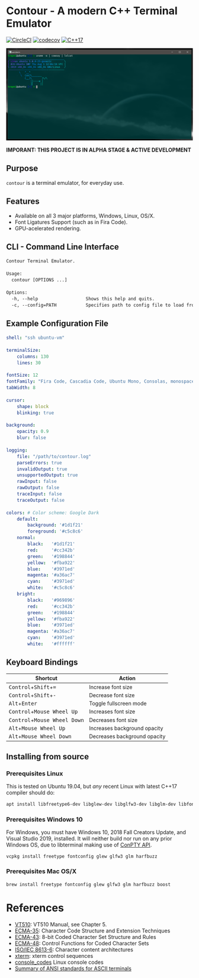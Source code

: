 # Contour - A modern C++ Terminal Emulator
[![CircleCI](https://circleci.com/gh/christianparpart/contour.svg?style=svg)](https://circleci.com/gh/christianparpart/contour)
[![codecov](https://codecov.io/gh/christianparpart/contour/branch/master/graph/badge.svg)](https://codecov.io/gh/christianparpart/contour)
[![C++17](https://img.shields.io/badge/standard-C%2B%2B%2017-blue.svg?logo=C%2B%2B)](https://isocpp.org/)

![alt text](docs/contour-win32-acrylic-background.png "Screenshot")

**IMPORANT: THIS PROJECT IS IN ALPHA STAGE & ACTIVE DEVELOPMENT**

## Purpose

`contour` is a terminal emulator, for everyday use.

## Features

* Available on all 3 major platforms, Windows, Linux, OS/X.
* Font Ligatures Support (such as in Fira Code).
* GPU-acelerated rendering.

## CLI - Command Line Interface

```txt
Contour Terminal Emulator.

Usage:
  contour [OPTIONS ...]

Options:
  -h, --help                  Shows this help and quits.
  -c, --config=PATH           Specifies path to config file to load from (and save to). [contour.yml]
```

## Example Configuration File

```yaml
shell: "ssh ubuntu-vm"

terminalSize:
    columns: 130
    lines: 30

fontSize: 12
fontFamily: "Fira Code, Cascadia Code, Ubuntu Mono, Consolas, monospace"
tabWidth: 8

cursor:
    shape: block
    blinking: true

background:
    opacity: 0.9
    blur: false

logging:
    file: "/path/to/contour.log"
    parseErrors: true
    invalidOutput: true
    unsupportedOutput: true
    rawInput: false
    rawOutput: false
    traceInput: false
    traceOutput: false

colors: # Color scheme: Google Dark
    default:
        background: '#1d1f21'
        foreground: '#c5c8c6'
    normal:
        black:   '#1d1f21'
        red:     '#cc342b'
        green:   '#198844'
        yellow:  '#fba922'
        blue:    '#3971ed'
        magenta: '#a36ac7'
        cyan:    '#3971ed'
        white:   '#c5c8c6'
    bright:
        black:   '#969896'
        red:     '#cc342b'
        green:   '#198844'
        yellow:  '#fba922'
        blue:    '#3971ed'
        magenta: '#a36ac7'
        cyan:    '#3971ed'
        white:   '#ffffff'
```

## Keyboard Bindings

| Shortcut                          | Action                 |
|-----------------------------------|------------------------|
| <kbd>Control</kbd>+<kbd>Shift</kbd>+<kbd>=</kbd>      | Increase font size     |
| <kbd>Control</kbd>+<kbd>Shift</kbd>+<kbd>-</kbd>      | Decrease font size     |
| <kbd>Alt</kbd>+<kbd>Enter</kbd>  | Toggle fullscreen mode |
| <kbd>Control</kbd>+<kbd>Mouse Wheel Up</kbd> | Increases font size |
| <kbd>Control</kbd>+<kbd>Mouse Wheel Down</kbd> | Decreases font size |
| <kbd>Alt</kbd>+<kbd>Mouse Wheel Up</kbd> | Increases background opacity |
| <kbd>Alt</kbd>+<kbd>Mouse Wheel Down</kbd> | Decreases background opacity |

## Installing from source

### Prerequisites Linux

This is tested on Ubuntu 19.04, but *any* recent Linux with latest C++17 compiler should do:

```sh
apt install libfreetype6-dev libglew-dev libglfw3-dev libglm-dev libfontconfig1-dev libharfbuzz-dev
```

### Prerequisites Windows 10

For Windows, you must have Windows 10, 2018 Fall Creators Update, and Visual Studio 2019, installed.
It will neither build nor run on any prior Windows OS, due to libterminal making use of [ConPTY API](https://devblogs.microsoft.com/commandline/windows-command-line-introducing-the-windows-pseudo-console-conpty/).

```psh
vcpkg install freetype fontconfig glew glfw3 glm harfbuzz
```

### Prerequisites Mac OS/X

```psh
brew install freetype fontconfig glew glfw3 glm harfbuzz boost
```


# References

- [VT510](https://vt100.net/docs/vt510-rm/): VT510 Manual, see Chapter 5.
- [ECMA-35](http://www.ecma-international.org/publications/standards/Ecma-035.htm):
    Character Code Structure and Extension Techniques
- [ECMA-43](http://www.ecma-international.org/publications/standards/Ecma-043.htm):
    8-bit Coded Character Set Structure and Rules
- [ECMA-48](http://www.ecma-international.org/publications/standards/Ecma-048.htm):
    Control Functions for Coded Character Sets
- [ISO/IEC 8613-6](https://www.iso.org/standard/22943.html):
    Character content architectures
- [xterm](https://invisible-island.net/xterm/ctlseqs/ctlseqs.html): xterm control sequences
- [console\_codes](http://man.he.net/man4/console_codes) Linux console codes
- [Summary of ANSI standards for ASCII terminals](http://www.inwap.com/pdp10/ansicode.txt)
